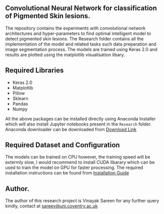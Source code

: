 ## Convolutional Neural Network for classification of Pigmented Skin lesions.
The repository contains the experiments with convolutional network architectures and hyper-parameters to find optimal intelligent model to detect pigmented skin lesions. The Research folder contains all the implementation of the model and related tasks such data preparation and image segmentation process. The models are trained using <a link="https://keras.io/"> Keras 2.0 </a> and results are plotted using the matplotlib visualisation libary.

## Required Libraries
<ul>
    <li> Keras 2.0 </li>
    <li> Matplotlib </li>
    <li> Pillow</li>
    <li> Sklearn </li>
    <li> Pandas</li>
    <li> Numpy</li>
</ul>

All the above packages can be installed directly using Anaconda Installer which will also install Jupyter notebooks 
present in the ```Research``` folder. Anaconda downloader can be downloaded from [Download Link](https://www.anaconda.com/distribution/)

## Required Dataset and Configuration
The models can be trained on CPU however, the training speed will be extermly slow, I would recommend to install CUDA libarary which can be used to train the model on GPU for faster processing. The required installation instructions can be found from [Installation Guide](https://www.tensorflow.org/install/gpu) 

## Author. 
The author of this research project is Vinayak Sareen for any further query kindly, contact at sareev@uni.coventry.ac.uk 